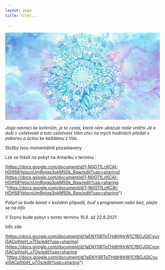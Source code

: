 ```yaml
---
layout: page
title: Vítej...

---
```

![](/uploads/63e96ef7ce14c16435f772e8735c74d8.jpg)

_Jóga navrací ke kořenům, je to cesta, která nám ukazuje naše vnitřní Já a duši v celistvosti a tuto celistvost Vám chci na mých hodinách předat s pokorou a úctou ke každému z Vás._

Služby jsou momentálně pozastaveny

Lze se hlásit na pobyt na Antariku v termínu :

[https://docs.google.com/document/d/1-N0GTfLcKCAI-HDtf68YelxcnUmRnjgg3okM50k_Rqw/edit?usp=sharing](https://docs.google.com/document/d/1-N0GTfLcKCAI-HDtf68YelxcnUmRnjgg3okM50k_Rqw/edit?usp=sharing "https://docs.google.com/document/d/1-N0GTfLcKCAI-HDtf68YelxcnUmRnjgg3okM50k_Rqw/edit?usp=sharing")

_Pobyt se bude konat v každém případě, buď s programem nebo bez, ptejte se na info_

V Srpnu bude pobyt v tomto termínu 16.8. až 22.8.2021

Info zde

[https://docs.google.com/document/d/1aENY0RTpTHdtHHrW1CfBOJGlCyuyj5ACplhtsH_u7Os/edit?usp=sharing](https://docs.google.com/document/d/1aENY0RTpTHdtHHrW1CfBOJGlCyuyj5ACplhtsH_u7Os/edit?usp=sharing "https://docs.google.com/document/d/1aENY0RTpTHdtHHrW1CfBOJGlCyuyj5ACplhtsH_u7Os/edit?usp=sharing")